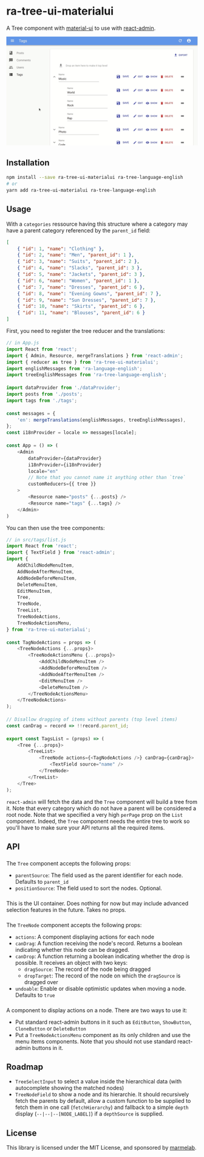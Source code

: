 # ra-tree-ui-materialui

A Tree component with [material-ui](https://github.com/mui-org/material-ui) to use with [react-admin](https://github.com/marmelab/react-admin).

![`ra-tree-ui-materialui`](https://github.com/marmelab/react-admin/raw/master/docs/img/ra-tree.gif)

## Installation

```sh
npm install --save ra-tree-ui-materialui ra-tree-language-english
# or
yarn add ra-tree-ui-materialui ra-tree-language-english
```

## Usage

With a `categories` ressource having this structure where a category may have a parent category referenced by the `parent_id` field:

```json
[
    { "id": 1, "name": "Clothing" },
    { "id": 2, "name": "Men", "parent_id": 1 },
    { "id": 3, "name": "Suits", "parent_id": 2 },
    { "id": 4, "name": "Slacks", "parent_id": 3 },
    { "id": 5, "name": "Jackets", "parent_id": 3 },
    { "id": 6, "name": "Women", "parent_id": 1 },
    { "id": 7, "name": "Dresses", "parent_id": 6 },
    { "id": 8, "name": "Evening Gowns", "parent_id": 7 },
    { "id": 9, "name": "Sun Dresses", "parent_id": 7 },
    { "id": 10, "name": "Skirts", "parent_id": 6 },
    { "id": 11, "name": "Blouses", "parent_id": 6 }
]
```

First, you need to register the tree reducer and the translations:

```js
// in App.js
import React from 'react';
import { Admin, Resource, mergeTranslations } from 'react-admin';
import { reducer as tree } from 'ra-tree-ui-materialui';
import englishMessages from 'ra-language-english';
import treeEnglishMessages from 'ra-tree-language-english';

import dataProvider from './dataProvider';
import posts from './posts';
import tags from './tags';

const messages = {
    'en': mergeTranslations(englishMessages, treeEnglishMessages),
};
const i18nProvider = locale => messages[locale];

const App = () => (
    <Admin
        dataProvider={dataProvider}
        i18nProvider={i18nProvider}
        locale="en"
        // Note that you cannot name it anything other than `tree`
        customReducers={{ tree }}
    >
        <Resource name="posts" {...posts} />
        <Resource name="tags" {...tags} />
    </Admin>
)
```

You can then use the tree components:

```js
// in src/tags/list.js
import React from 'react';
import { TextField } from 'react-admin';
import {
    AddChildNodeMenuItem,
    AddNodeAfterMenuItem,
    AddNodeBeforeMenuItem,
    DeleteMenuItem,
    EditMenuItem,
    Tree,
    TreeNode,
    TreeList,
    TreeNodeActions,
    TreeNodeActionsMenu,
} from 'ra-tree-ui-materialui';

const TagNodeActions = props => (
    <TreeNodeActions {...props}>
        <TreeNodeActionsMenu {...props}>
            <AddChildNodeMenuItem />
            <AddNodeBeforeMenuItem />
            <AddNodeAfterMenuItem />
            <EditMenuItem />
            <DeleteMenuItem />
        </TreeNodeActionsMenu>
    </TreeNodeActions>
);

// Disallow dragging of items without parents (top level items)
const canDrag = record => !!record.parent_id;

export const TagsList = (props) => (
    <Tree {...props}>
        <TreeList>
            <TreeNode actions={<TagNodeActions />} canDrag={canDrag}>
                <TextField source="name" />
            </TreeNode>
        </TreeList>
    </Tree>
);
```

`react-admin` will fetch the data and the `Tree` component will build a tree from it. Note that every category which do not have a parent will be considered a root node. Note that we specified a very high `perPage` prop on the `List` component. Indeed, the `Tree` component needs the entire tree to work so you'll have to make sure your API returns all the required items.

## API

### <Tree>

The `Tree` component accepts the following props:

- `parentSource`: The field used as the parent identifier for each node. Defaults to `parent_id`
- `positionSource`: The field used to sort the nodes. Optional.

### <TreeList>

This is the UI container. Does nothing for now but may include advanced selection features in the future. Takes no props.

### <TreeNode>

The `TreeNode` component accepts the following props:

- `actions`: A component displaying actions for each node
- `canDrag`: A function receiving the node's record. Returns a boolean indicating whether this node can be dragged.
- `canDrop`: A function returning a boolean indicating whether the drop is possible. It receives an object with two keys:
  - `dragSource`: The record of the node being dragged
  - `dropTarget`: The record of the node on which the `dragSource` is dragged over
- `undoable`: Enable or disable optimistic updates when moving a node. Defaults to `true`

### <TreeNodeActions>

A component to display actions on a node. There are two ways to use it:

- Put standard react-admin buttons in it such as `EditButton`, `ShowButton`, `CloneButton` or `DeleteButton`
- Put a `TreeNodeActionsMenu` component as its only children and use the menu items components. Note that you should not use standard react-admin buttons in it.

## Roadmap

* `TreeSelectInput` to select a value inside the hierarchical data (with autocomplete showing the matched nodes)
* `TreeNodeField` to show a node and its hierarchie. It should recursively fetch the parents by default, allow a custom function to be supplied to fetch them in one call (`fetchHierarchy`) and fallback to a simple `depth` display (`--|--|--[NODE_LABEL]`) if a `depthSource` is supplied.

## License

This library is licensed under the MIT License, and sponsored by [marmelab](http://marmelab.com).
